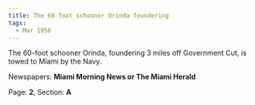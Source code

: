 ```yaml
---  
title: The 60-foot schooner Orinda foundering  
tags:  
  - Mar 1956  
---  
```

  
The 60-foot schooner Orinda, foundering 3 miles off Government Cut, is towed to Miami by the Navy.  
  
Newspapers: **Miami Morning News or The Miami Herald**  
  
Page: **2**, Section: **A** 
